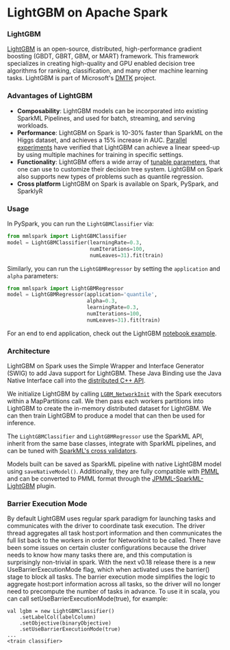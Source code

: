 # LightGBM on Apache Spark

### LightGBM

[LightGBM](https://github.com/Microsoft/LightGBM) is an open-source,
distributed, high-performance gradient boosting (GBDT, GBRT, GBM, or
MART) framework. This framework specializes in creating high-quality and
GPU enabled decision tree algorithms for ranking, classification, and
many other machine learning tasks. LightGBM is part of Microsoft's
[DMTK](http://github.com/microsoft/dmtk) project.

### Advantages of LightGBM

- **Composability**: LightGBM models can be incorporated into existing
  SparkML Pipelines, and used for batch, streaming, and serving
  workloads.
- **Performance**: LightGBM on Spark is 10-30% faster than SparkML on
  the Higgs dataset, and achieves a 15% increase in AUC.  [Parallel
  experiments](https://github.com/Microsoft/LightGBM/blob/master/docs/Experiments.rst#parallel-experiment)
  have verified that LightGBM can achieve a linear speed-up by using
  multiple machines for training in specific settings.
- **Functionality**: LightGBM offers a wide array of [tunable
  parameters](https://github.com/Microsoft/LightGBM/blob/master/docs/Parameters.rst),
  that one can use to customize their decision tree system. LightGBM on
  Spark also supports new types of problems such as quantile regression.
- **Cross platform** LightGBM on Spark is available on Spark, PySpark, and SparklyR

### Usage

In PySpark, you can run the `LightGBMClassifier` via:

   ```python
   from mmlspark import LightGBMClassifier
   model = LightGBMClassifier(learningRate=0.3,
                              numIterations=100,
                              numLeaves=31).fit(train)
   ```

Similarly, you can run the `LightGBMRegressor` by setting the
`application` and `alpha` parameters:

   ```python
   from mmlspark import LightGBMRegressor
   model = LightGBMRegressor(application='quantile',
                             alpha=0.3,
                             learningRate=0.3,
                             numIterations=100,
                             numLeaves=31).fit(train)
   ```

For an end to end application, check out the LightGBM [notebook
example](../notebooks/samples/LightGBM%20-%20Quantile%20Regression%20for%20Drug%20Discovery.ipynb).

### Architecture

LightGBM on Spark uses the Simple Wrapper and Interface Generator (SWIG)
to add Java support for LightGBM. These Java Binding use the Java Native
Interface call into the [distributed C++
API](https://github.com/Microsoft/LightGBM/blob/master/include/LightGBM/c_api.h).

We initialize LightGBM by calling
[`LGBM_NetworkInit`](https://github.com/Microsoft/LightGBM/blob/master/include/LightGBM/c_api.h)
with the Spark executors within a MapPartitions call. We then pass each
workers partitions into LightGBM to create the in-memory distributed
dataset for LightGBM.  We can then train LightGBM to produce a model
that can then be used for inference.

The `LightGBMClassifier` and `LightGBMRegressor` use the SparkML API,
inherit from the same base classes, integrate with SparkML pipelines,
and can be tuned with [SparkML's cross
validators](https://spark.apache.org/docs/latest/ml-tuning.html).

Models built can be saved as SparkML pipeline with native LightGBM model
using `saveNativeModel()`. Additionally, they are fully compatible with [PMML](https://en.wikipedia.org/wiki/Predictive_Model_Markup_Language) and
can be converted to PMML format through the
[JPMML-SparkML-LightGBM](https://github.com/alipay/jpmml-sparkml-lightgbm) plugin.

### Barrier Execution Mode

By default LightGBM uses regular spark paradigm for launching tasks and communicates with the driver to coordinate task execution.
The driver thread aggregates all task host:port information and then communicates the full list back to the workers in order for NetworkInit to be called.
There have been some issues on certain cluster configurations because the driver needs to know how many tasks there are, and this computation is surprisingly non-trivial in spark.
With the next v0.18 release there is a new UseBarrierExecutionMode flag, which when activated uses the barrier() stage to block all tasks.
The barrier execution mode simplifies the logic to aggregate host:port information across all tasks, so the driver will no longer need to precompute the number of tasks in advance.
To use it in scala, you can call setUseBarrierExecutionMode(true), for example:

```
val lgbm = new LightGBMClassifier()
    .setLabelCol(labelColumn)
    .setObjective(binaryObjective)
    .setUseBarrierExecutionMode(true)
...
<train classifier>
```